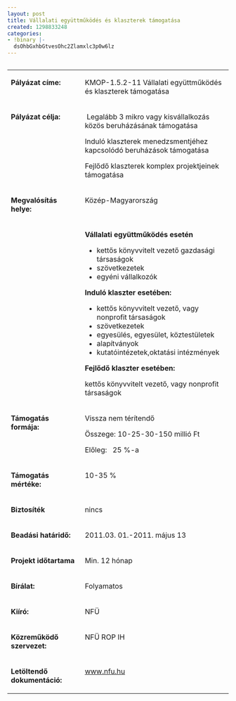 ```yaml
---
layout: post
title: Vállalati együttműködés és klaszterek támogatása
created: 1298833248
categories:
- !binary |-
  dsOhbGxhbGtvesOhc2Zlamxlc3p0w6lz
---
```

<table align="left" border="0" cellpadding="0" cellspacing="0"><tbody><tr align="left" valign="top"><td valign="top" width="187"><p><strong>Pályázat címe:</strong></p></td><td valign="top" width="428"><p>KMOP-1.5.2-11 Vállalati együttműködés és klaszterek támogatása</p></td></tr><tr align="left" valign="top"><td valign="top" width="187"><p><strong>Pályázat célja:</strong></p></td><td valign="top" width="428"><p>&nbsp;Legalább 3 mikro vagy kisvállalkozás közös beruházásának támogatása</p><p>Induló klaszterek menedzsmentjéhez kapcsolódó beruházások támogatása</p><p>Fejlődő klaszterek komplex projektjeinek támogatása</p></td></tr><tr align="left" valign="top"><td valign="top" width="187"><p><strong>Megvalósítás helye:&nbsp;</strong></p></td><td valign="top" width="428"><p>Közép-Magyarország</p></td></tr><tr align="left" valign="top"><td valign="top" width="187"><p>&nbsp;</p></td><td valign="top" width="428"><p><strong>Vállalati együttműködés esetén</strong></p><ul><li>kettős könyvvitelt vezető gazdasági társaságok</li><li>szövetkezetek</li><li>egyéni vállalkozók</li></ul><p><strong>Induló klaszter esetében:</strong></p><ul><li>kettős könyvvitelt vezető, vagy nonprofit társaságok</li><li>szövetkezetek</li><li>egyesülés, egyesület, köztestületek</li><li>alapítványok</li><li>kutatóintézetek,oktatási intézmények</li></ul><p><strong>Fejlődő klaszter esetében:</strong></p><p>kettős könyvvitelt vezető, vagy nonprofit társaságok</p></td></tr><tr align="left" valign="top"><td valign="top" width="187"><p><strong>Támogatás formája:</strong></p></td><td valign="top" width="428"><p>Vissza nem térítendő</p><p>Összege: 10-25-30-150 millió Ft</p><p>Előleg: &nbsp;&nbsp;25 %-a</p></td></tr><tr align="left" valign="top"><td valign="top" width="187"><p><strong>Támogatás mértéke:</strong></p></td><td valign="top" width="428"><p>10-35 %</p></td></tr><tr align="left" valign="top"><td valign="top" width="187"><p><strong>Biztosíték</strong></p></td><td valign="top" width="428"><p>nincs</p></td></tr><tr align="left" valign="top"><td valign="top" width="187"><p><strong>Beadási határidő:</strong></p></td><td valign="top" width="428"><p>2011.03. 01.-2011. május 13</p></td></tr><tr align="left" valign="top"><td valign="top" width="187"><p><strong>Projekt időtartama</strong></p></td><td valign="top" width="428"><p>Min. 12 hónap</p></td></tr><tr align="left" valign="top"><td valign="top" width="187"><p><strong>Bírálat:</strong></p></td><td valign="top" width="428"><p>Folyamatos</p></td></tr><tr align="left" valign="top"><td valign="top" width="187"><p><strong>Kiíró:</strong></p></td><td valign="top" width="428"><p>NFÜ</p></td></tr><tr align="left" valign="top"><td valign="top" width="187"><p><strong>Közreműködő szervezet:</strong></p></td><td valign="top" width="428"><p>NFÜ ROP IH</p></td></tr><tr align="left" valign="top"><td valign="top" width="187"><p><strong>Letöltendő dokumentáció:</strong></p></td><td valign="top" width="428"><p><a href="http://www.nfu.hu/">www.nfu.hu</a></p></td></tr></tbody></table><p>&nbsp;</p><p>&nbsp;</p><p>&nbsp;</p><p>&nbsp;<a href="http://www.nfu.hu/"></a></p><p>&nbsp;</p>
